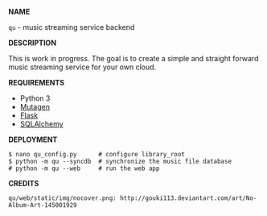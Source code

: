 __NAME__

`qu` - music streaming service backend

__DESCRIPTION__

This is work in progress. The goal is to create a simple and
straight forward music streaming service for your own cloud.

__REQUIREMENTS__

* Python 3
* [Mutagen](https://github.com/quodlibet/mutagen)
* [Flask](http://flask.pocoo.org/)
* [SQLAlchemy](http://www.sqlalchemy.org/)

__DEPLOYMENT__

    $ nano qu_config.py      # configure library_root
    $ python -m qu --syncdb  # synchronize the music file database
    # python -m qu --web     # run the web app

__CREDITS__

    qu/web/static/img/nocover.png: http://gouki113.deviantart.com/art/No-Album-Art-145001929
